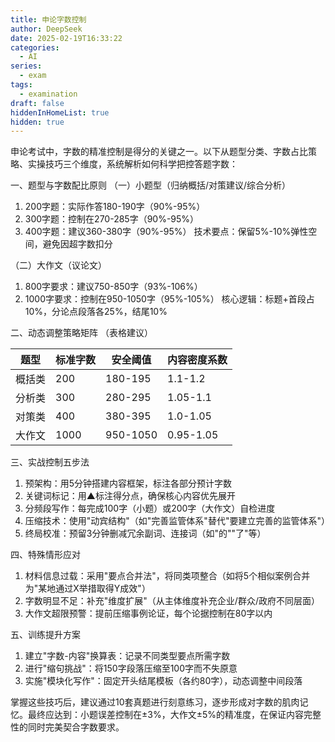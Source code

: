 ```yaml
---
title: 申论字数控制
author: DeepSeek
date: 2025-02-19T16:33:22
categories:
  - AI
series:
  - exam
tags:
  - examination
draft: false
hiddenInHomeList: true
hidden: true
---
```

申论考试中，字数的精准控制是得分的关键之一。以下从题型分类、字数占比策略、实操技巧三个维度，系统解析如何科学把控答题字数：

一、题型与字数配比原则
（一）小题型（归纳概括/对策建议/综合分析）

1. 200字题：实际作答180-190字（90%-95%）
2. 300字题：控制在270-285字（90%-95%）
3. 400字题：建议360-380字（90%-95%）
技术要点：保留5%-10%弹性空间，避免因超字数扣分

（二）大作文（议论文）

1. 800字要求：建议750-850字（93%-106%）
2. 1000字要求：控制在950-1050字（95%-105%）
核心逻辑：标题+首段占10%，分论点段落各25%，结尾10%

二、动态调整策略矩阵
（表格建议）

| 题型  | 标准字数 | 安全阈值     | 内容密度系数    |
| --- | ---- | -------- | --------- |
| 概括类 | 200  | 180-195  | 1.1-1.2   |
| 分析类 | 300  | 280-295  | 1.05-1.1  |
| 对策类 | 400  | 380-395  | 1.0-1.05  |
| 大作文 | 1000 | 950-1050 | 0.95-1.05 |

三、实战控制五步法

1. 预架构：用5分钟搭建内容框架，标注各部分预计字数
2. 关键词标记：用▲标注得分点，确保核心内容优先展开
3. 分频段写作：每完成100字（小题）或200字（大作文）自检进度
4. 压缩技术：使用"动宾结构"（如"完善监管体系"替代"要建立完善的监管体系"）
5. 终局校准：预留3分钟删减冗余副词、连接词（如"的""了"等）

四、特殊情形应对

1. 材料信息过载：采用"要点合并法"，将同类项整合（如将5个相似案例合并为"某地通过X举措取得Y成效"）
2. 字数明显不足：补充"维度扩展"（从主体维度补充企业/群众/政府不同层面）
3. 大作文超限预警：提前压缩事例论证，每个论据控制在80字以内

五、训练提升方案

1. 建立"字数-内容"换算表：记录不同类型要点所需字数
2. 进行"缩句挑战"：将150字段落压缩至100字而不失原意
3. 实施"模块化写作"：固定开头结尾模板（各约80字），动态调整中间段落

掌握这些技巧后，建议通过10套真题进行刻意练习，逐步形成对字数的肌肉记忆。最终应达到：小题误差控制在±3%，大作文±5%的精准度，在保证内容完整性的同时完美契合字数要求。
